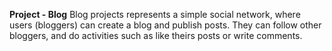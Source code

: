 **Project - Blog**
Blog projects represents a simple social network, where users (bloggers) can create a blog and publish posts. They can
follow other bloggers, and do activities such as like theirs posts or write comments.